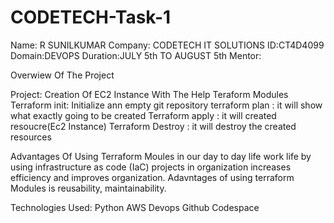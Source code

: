 # CODETECH-Task-1

Name: R SUNILKUMAR
Company: CODETECH IT SOLUTIONS
ID:CT4D4099
Domain:DEVOPS
Duration:JULY 5th TO AUGUST 5th
Mentor:

Overwiew Of The Project
 
Project: Creation Of EC2 Instance With The Help Teraform Modules
Terraform init: Initialize ann empty git repository
terraform plan : it will show what exactly going to be created
Terraform apply : it will created resoucre(Ec2 Instance)
Terraform Destroy : it will destroy the created resources


Advantages Of Using Terraform Moules in our day to day life work life by using infrastructure as code (IaC) projects in organization increases efficiency and improves organization.
Adavntages of using terraform Modules is reusability, maintainability.

Technologies Used:
Python
AWS Devops
Github Codespace

